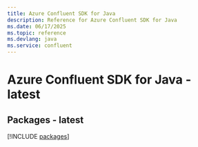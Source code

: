 ```yaml
---
title: Azure Confluent SDK for Java
description: Reference for Azure Confluent SDK for Java
ms.date: 06/17/2025
ms.topic: reference
ms.devlang: java
ms.service: confluent
---
```

# Azure Confluent SDK for Java - latest
## Packages - latest
[!INCLUDE [packages](confluent-index.md)]
